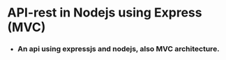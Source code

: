 # API-rest in Nodejs using Express (MVC)

* ### An api using expressjs and nodejs, also MVC architecture.
